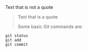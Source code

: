 Text that is not a quote

> Text that is a quote
>
> Some basic Git commands are:
```
git status
git add
git commit
```
